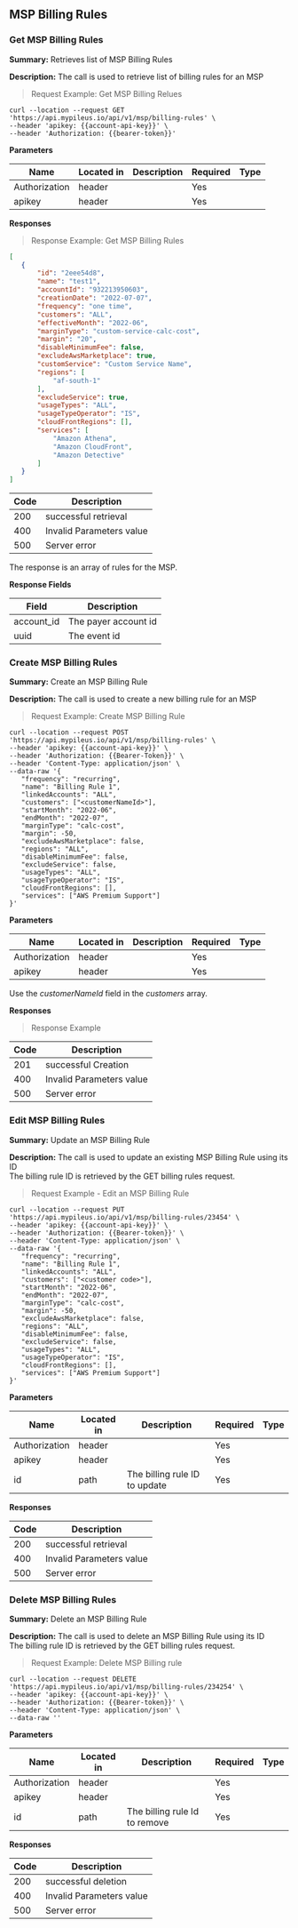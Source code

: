 ## MSP Billing Rules

### Get MSP Billing Rules

**Summary:** Retrieves list of MSP Billing Rules

**Description:** The call is used to retrieve list of billing rules for an MSP

> Request Example: Get MSP Billing Relues

```shell
curl --location --request GET 'https://api.mypileus.io/api/v1/msp/billing-rules' \
--header 'apikey: {{account-api-key}}' \
--header 'Authorization: {{bearer-token}}'
```

**Parameters**

| Name | Located in | Description | Required | Type |
| ---- | ---------- | ----------- | -------- | ---- |
| Authorization | header |  | Yes |  |
| apikey | header |  | Yes |  |

**Responses**

> Response Example: Get MSP Billing Rules

```json
[
   {
       "id": "2eee54d8",
       "name": "test1",
       "accountId": "932213950603",
       "creationDate": "2022-07-07",
       "frequency": "one time",
       "customers": "ALL",
       "effectiveMonth": "2022-06",
       "marginType": "custom-service-calc-cost",
       "margin": "20",
       "disableMinimumFee": false,
       "excludeAwsMarketplace": true,
       "customService": "Custom Service Name",
       "regions": [
           "af-south-1"
       ],
       "excludeService": true,
       "usageTypes": "ALL",
       "usageTypeOperator": "IS",
       "cloudFrontRegions": [],
       "services": [
           "Amazon Athena",
           "Amazon CloudFront",
           "Amazon Detective"
       ]
   }
]
```


| Code | Description |
| ---- | ----------- |
| 200 | successful retrieval |
| 400 | Invalid Parameters value |
| 500 | Server error |

The response is an array of rules for the MSP.

**Response Fields**

| Field | Description |
| ----- | ----------- |
| account_id | The payer account id |
| uuid | The event id |

### Create MSP Billing Rules

**Summary:** Create an MSP Billing Rule

**Description:** The call is used to create a new billing rule for an MSP

> Request Example: Create MSP Billing Rule

```shell
curl --location --request POST 'https://api.mypileus.io/api/v1/msp/billing-rules' \
--header 'apikey: {{account-api-key}}' \
--header 'Authorization: {{Bearer-Token}}' \
--header 'Content-Type: application/json' \
--data-raw '{
   "frequency": "recurring",
   "name": "Billing Rule 1",
   "linkedAccounts": "ALL",
   "customers": ["<customerNameId>"],
   "startMonth": "2022-06",
   "endMonth": "2022-07",
   "marginType": "calc-cost",
   "margin": -50,
   "excludeAwsMarketplace": false,
   "regions": "ALL",
   "disableMinimumFee": false,
   "excludeService": false,
   "usageTypes": "ALL",
   "usageTypeOperator": "IS",
   "cloudFrontRegions": [],
   "services": ["AWS Premium Support"]
}'
```

**Parameters**

| Name | Located in | Description | Required | Type |
| ---- | ---------- | ----------- | -------- | ---- |
| Authorization | header |  | Yes |  |
| apikey | header |  | Yes |  |

<aside class="notice">
Use the <i>customerNameId</i> field in the <i>customers</i> array.</br>
</aside>

**Responses**

> Response Example


| Code | Description |
| ---- | ----------- |
| 201 | successful Creation |
| 400 | Invalid Parameters value |
| 500 | Server error |

### Edit MSP Billing Rules

**Summary:** Update an MSP Billing Rule

**Description:** The call is used to update an existing MSP Billing Rule using its ID</br>
The billing rule ID is retrieved by the GET billing rules request.

> Request Example - Edit an MSP Billing Rule

```shell
curl --location --request PUT 'https://api.mypileus.io/api/v1/msp/billing-rules/23454' \
--header 'apikey: {{account-api-key}}' \
--header 'Authorization: {{Bearer-token}}' \
--header 'Content-Type: application/json' \
--data-raw '{
   "frequency": "recurring",
   "name": "Billing Rule 1",
   "linkedAccounts": "ALL",
   "customers": ["<customer code>"],
   "startMonth": "2022-06",
   "endMonth": "2022-07",
   "marginType": "calc-cost",
   "margin": -50,
   "excludeAwsMarketplace": false,
   "regions": "ALL",
   "disableMinimumFee": false,
   "excludeService": false,
   "usageTypes": "ALL",
   "usageTypeOperator": "IS",
   "cloudFrontRegions": [],
   "services": ["AWS Premium Support"]
}'
```

**Parameters**

| Name | Located in | Description | Required | Type |
| ---- | ---------- | ----------- | -------- | ---- |
| Authorization | header |  | Yes |  |
| apikey | header |  | Yes |  |
| id | path | The billing rule ID to update | Yes |  |

**Responses**


| Code | Description |
| ---- | ----------- |
| 200 | successful retrieval |
| 400 | Invalid Parameters value |
| 500 | Server error |

### Delete MSP Billing Rules

**Summary:** Delete an MSP Billing Rule

**Description:** The call is used to delete an MSP Billing Rule using its ID</br>
The billing rule ID is retrieved by the GET billing rules request.

> Request Example: Delete MSP Billing rule

```shell
curl --location --request DELETE 'https://api.mypileus.io/api/v1/msp/billing-rules/234254' \
--header 'apikey: {{account-api-key}}' \
--header 'Authorization: {{Bearer-token}}' \
--header 'Content-Type: application/json' \
--data-raw ''
```

**Parameters**

| Name | Located in | Description | Required | Type |
| ---- | ---------- | ----------- | -------- | ---- |
| Authorization | header |  | Yes |  |
| apikey | header |  | Yes |  |
| id | path | The billing rule Id to remove | Yes |  |

**Responses**

| Code | Description |
| ---- | ----------- |
| 200 | successful deletion |
| 400 | Invalid Parameters value |
| 500 | Server error |
